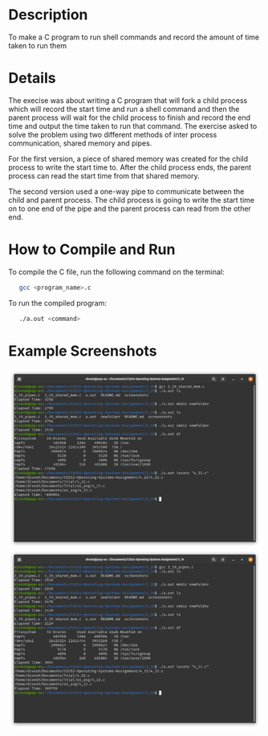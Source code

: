 <!-- Programming Exercise 3.19 -->
# Description
To make a C program to run shell commands and record the amount of time taken to run them

# Details
The execise was about writing a C program that will fork a child process which will record the start time and run a shell command and then the parent process will wait for the child process to finish and record the end time and output the time taken to run that command. The exercise asked to solve the problem using two different methods of inter process communication, shared memory and pipes. 

For the first version, a piece of shared memory was created for the child process to write the start time to. After the child process ends, the parent process can read the start time from that shared memory.

The second version used a one-way pipe to communicate between the child and parent process. The child process is going to write the start time on to one end of the pipe and the parent process can read from the other end.

# How to Compile and Run
To compile the C file, run the following command on the terminal:
```sh
   gcc <program_name>.c
```

To run the compiled program:
```sh
   ./a.out <command>
```

# Example Screenshots
![Shared Memory Example](./screenshots/sharedmem.png)
![Pipes Example](./screenshots/newpipes.png)

